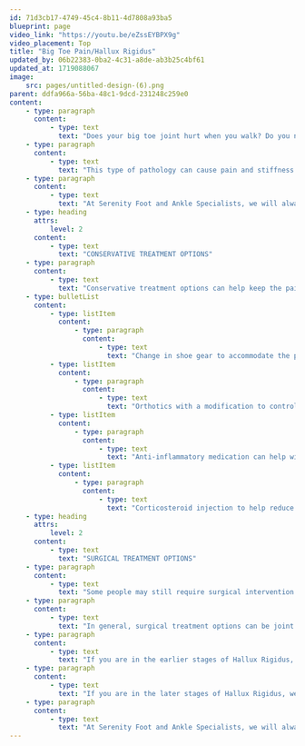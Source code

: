 ```yaml
---
id: 71d3cb17-4749-45c4-8b11-4d7808a93ba5
blueprint: page
video_link: "https://youtu.be/eZssEYBPX9g"
video_placement: Top
title: "Big Toe Pain/Hallux Rigidus"
updated_by: 06b22383-0ba2-4c31-a8de-ab3b25c4bf61
updated_at: 1719088067
image:
    src: pages/untitled-design-(6).png
parent: ddfa966a-56ba-48c1-9dcd-231248c259e0
content:
    - type: paragraph
      content:
          - type: text
            text: "Does your big toe joint hurt when you walk? Do you notice you can’t move it as much as you used to be able to? Do you have trouble squatting or climbing ladders? You might have Hallux Rigidus or arthritis in your big toe joint."
    - type: paragraph
      content:
          - type: text
            text: "This type of pathology can cause pain and stiffness in your big toe joint. Hallux rigidus is a progressive deformity and can get worse with time. For some people, the pain can get worse and the deformity worsens, however, this is not the case for all people."
    - type: paragraph
      content:
          - type: text
            text: "At Serenity Foot and Ankle Specialists, we will always educate you about your full range of treatment options. This condition can be treated with conservative and surgical treatment options."
    - type: heading
      attrs:
          level: 2
      content:
          - type: text
            text: "CONSERVATIVE TREATMENT OPTIONS"
    - type: paragraph
      content:
          - type: text
            text: "Conservative treatment options can help keep the pain and progression of the disease process at bay. Some conservative treatment options include:"
    - type: bulletList
      content:
          - type: listItem
            content:
                - type: paragraph
                  content:
                      - type: text
                        text: "Change in shoe gear to accommodate the pain/pathology"
          - type: listItem
            content:
                - type: paragraph
                  content:
                      - type: text
                        text: "Orthotics with a modification to control the movement of the first metatarsophalangeal joint.\_"
          - type: listItem
            content:
                - type: paragraph
                  content:
                      - type: text
                        text: "Anti-inflammatory medication can help with controlling inflammation in the joint"
          - type: listItem
            content:
                - type: paragraph
                  content:
                      - type: text
                        text: "Corticosteroid injection to help reduce pain and inflammation in the first metatarsophalangeal joint.\_"
    - type: heading
      attrs:
          level: 2
      content:
          - type: text
            text: "SURGICAL TREATMENT OPTIONS"
    - type: paragraph
      content:
          - type: text
            text: "Some people may still require surgical intervention after conservative measures have not provided enough pain relief."
    - type: paragraph
      content:
          - type: text
            text: "In general, surgical treatment options can be joint preserving or joint destructive. Depending on the severity of your disease process we will talk about your surgical options."
    - type: paragraph
      content:
          - type: text
            text: "If you are in the earlier stages of Hallux Rigidus, we will discuss joint preserving procedures. Meaning we will try to maintain movement in your joint. This is not always possible, however, we will have a full discussion about this before we make a decision."
    - type: paragraph
      content:
          - type: text
            text: "If you are in the later stages of Hallux Rigidus, we will discuss joint destructive procedures which would be fusing the first metatarsophalangeal joint."
    - type: paragraph
      content:
          - type: text
            text: "At Serenity Foot and Ankle Specialists, we will always discuss all of your treatment options with you and come to a decision about treatment together."
---
```

